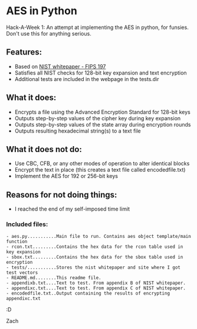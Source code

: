 AES in Python
=============

Hack-A-Week 1: An attempt at implementing the AES in python, for funsies.
Don't use this for anything serious.

## Features:
- Based on [NIST whitepaper - FIPS 197](http://csrc.nist.gov/publications/fips/fips197/fips-197.pdf)
- Satisfies all NIST checks for 128-bit key expansion and text encryption
- Additional tests are included in the webpage in the tests.dir

## What it does:
- Encrypts a file using the Advanced Encryption Standard for 128-bit keys
- Outputs step-by-step values of the cipher key during key expansion
- Outputs step-by-step values of the state array during encryption rounds
- Outputs resulting hexadecimal string(s) to a text file

## What it does not do:
- Use CBC, CFB, or any other modes of operation to alter identical blocks
- Encrypt the text in place (this creates a text file called encodedfile.txt)
- Implement the AES for 192 or 256-bit keys

## Reasons for not doing things:
- I reached the end of my self-imposed time limit

### Included files:
```
- aes.py...........Main file to run. Contains aes object template/main function
- rcon.txt.........Contains the hex data for the rcon table used in key expansion
- sbox.txt.........Contains the hex data for the sbox table used in encryption
- tests/...........Stores the nist whitepaper and site where I got test vectors
- README.md........This readme file.
- appendixb.txt....Text to test. From appendix B of NIST whitepaper. 
- appendixc.txt....Text to test. From appendix C of NIST whitepaper. 
- encodedfile.txt..Output containing the results of encrypting appendixc.txt 
```

:D

Zach

